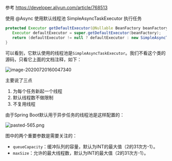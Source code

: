 参考 https://developer.aliyun.com/article/768513

使用 @Async 使用默认线程池 SimpleAsyncTaskExecutor 执行任务

```java
protected Executor getDefaultExecutor(@Nullable BeanFactory beanFactory) {
   Executor defaultExecutor = super.getDefaultExecutor(beanFactory);
   return (defaultExecutor != null ? defaultExecutor : new SimpleAsyncTaskExecutor());
}
```

可以看到，它默认使用的线程池是`SimpleAsyncTaskExecutor`。我们不看这个类的源码，只看它上面的文档注释，如下：

![image-20200720160047340](https://gitee.com/sgkurisu/pic-go/raw/master/picture2/202203221027576.png)

主要说了三点

1. 为每个任务新起一个线程
2. 默认线程数不做限制
3. 不复用线程

由于Spring Boot默认用于异步任务的线程池是这样配置的：

![pasted-565.png](https://gitee.com/sgkurisu/pic-go/raw/master/picture2/202203221028309.webp) 

图中的两个重要参数是需要关注的：

- `queueCapacity`：缓冲队列的容量，默认为INT的最大值（2的31次方-1）。
- `maxSize`：允许的最大线程数，默认为INT的最大值（2的31次方-1）。


